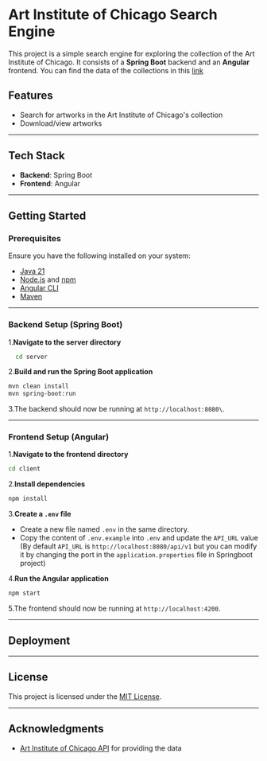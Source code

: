 # Art Institute of Chicago Search Engine

This project is a simple search engine for exploring the collection of the Art Institute of Chicago. It consists of a **Spring Boot** backend and an **Angular** frontend. You can find the data of the collections in this [link](https://github.com/art-institute-of-chicago/api-data)

## Features

- Search for artworks in the Art Institute of Chicago's collection
- Download/view artworks

---

## Tech Stack

- **Backend**: Spring Boot
- **Frontend**: Angular

---

## Getting Started

### Prerequisites

Ensure you have the following installed on your system:

- [Java 21](https://www.oracle.com/java/technologies/javase/jdk21-archive-downloads.html)
- [Node.js](https://nodejs.org/) and [npm](https://www.npmjs.com/)
- [Angular CLI](https://angular.dev/)
- [Maven](https://maven.apache.org/install.html)

---

### Backend Setup (Spring Boot)

1.**Navigate to the server directory**

```bash
  cd server
```

2.**Build and run the Spring Boot application**

```bash
mvn clean install
mvn spring-boot:run
```

3.The backend should now be running at `http://localhost:8080\`.

---

### Frontend Setup (Angular)

1.**Navigate to the frontend directory**

```bash
cd client
```

2.**Install dependencies**

```bash
npm install
```

3.**Create a `.env` file**

- Create a new file named `.env` in the same directory.
- Copy the content of `.env.example` into `.env` and update the `API_URL` value (By default `API_URL` is `http://localhost:8080/api/v1` but you can modify it by changing the port in the `application.properties` file in Springboot project)

4.**Run the Angular application**

```bash
npm start
```

5.The frontend should now be running at `http://localhost:4200`.

---

## Deployment

---

## License

This project is licensed under the [MIT License](LICENSE).

---

## Acknowledgments

- [Art Institute of Chicago API](https://api.artic.edu/docs/) for providing the data
